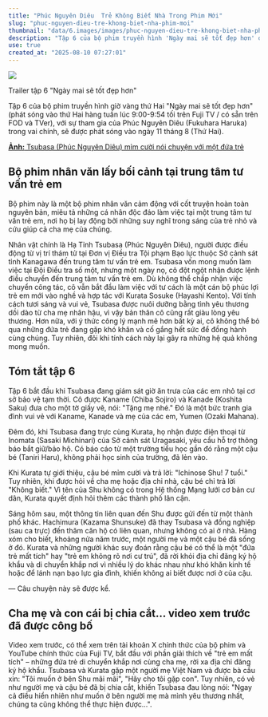 ```yaml
---
title: "Phúc Nguyên Diêu  Trẻ Không Biết Nhà Trong Phim Mới"
slug: "phuc-nguyen-dieu-tre-khong-biet-nha-phim-moi"
thumbnail: "data/6.images/images/phuc-nguyen-dieu-tre-khong-biet-nha-phim-moi.webp"
description: "Tập 6 của bộ phim truyền hình 'Ngày mai sẽ tốt đẹp hơn' do Fukuhara Haruka đóng chính, tập trung vào câu chuyện về một cậu bé không biết cha mẹ hay địa chỉ nhà mình, đặt ra vấn đề về 'trẻ em mất tích' và sự chia ly gia đình."
use: true
created_at: "2025-08-10 07:27:01"
---
```


![](/images/20250810-01284449-the_tv-000-1-view.webp)

Trailer tập 6 "Ngày mai sẽ tốt đẹp hơn"

Tập 6 của bộ phim truyền hình giờ vàng thứ Hai "Ngày mai sẽ tốt đẹp hơn" (phát sóng vào thứ Hai hàng tuần lúc 9:00-9:54 tối trên Fuji TV / có sẵn trên FOD và TVer), với sự tham gia của Phúc Nguyên Diêu (Fukuhara Haruka) trong vai chính, sẽ được phát sóng vào ngày 11 tháng 8 (Thứ Hai).

[**Ảnh:** Tsubasa (Phúc Nguyên Diêu) mỉm cười nói chuyện với một đứa trẻ](https://thetv.jp/news/detail/1284449/15085043/)

## Bộ phim nhân văn lấy bối cảnh tại trung tâm tư vấn trẻ em

Bộ phim này là một bộ phim nhân văn cảm động với cốt truyện hoàn toàn nguyên bản, miêu tả những cá nhân độc đáo làm việc tại một trung tâm tư vấn trẻ em, nơi họ bị lay động bởi những suy nghĩ trong sáng của trẻ nhỏ và cứu giúp cả cha mẹ của chúng.

Nhân vật chính là Hạ Tỉnh Tsubasa (Phúc Nguyên Diêu), người được điều động từ vị trí thám tử tại Đơn vị Điều tra Tội phạm Bạo lực thuộc Sở cảnh sát tỉnh Kanagawa đến trung tâm tư vấn trẻ em. Tsubasa vốn mong muốn làm việc tại Đội Điều tra số một, nhưng một ngày nọ, cô đột ngột nhận được lệnh điều chuyển đến trung tâm tư vấn trẻ em. Dù không thể chấp nhận việc chuyển công tác, cô vẫn bắt đầu làm việc với tư cách là một cán bộ phúc lợi trẻ em mới vào nghề và hợp tác với Kurata Sosuke (Hayashi Kento). Với tính cách tươi sáng và vui vẻ, Tsubasa được nuôi dưỡng bằng tình yêu thương dồi dào từ cha mẹ nhân hậu, vì vậy bản thân cô cũng rất giàu lòng yêu thương. Hơn nữa, với ý thức công lý mạnh mẽ hơn bất kỳ ai, cô không thể bỏ qua những đứa trẻ đang gặp khó khăn và cố gắng hết sức để đồng hành cùng chúng. Tuy nhiên, đôi khi tính cách này lại gây ra những hệ quả không mong muốn.

## Tóm tắt tập 6

Tập 6 bắt đầu khi Tsubasa đang giám sát giờ ăn trưa của các em nhỏ tại cơ sở bảo vệ tạm thời. Cô được Kaname (Chiba Sojiro) và Kanade (Koshita Saku) đưa cho một tờ giấy vẽ, nói: "Tặng mẹ nhé." Đó là một bức tranh gia đình vui vẻ với Kaname, Kanade và mẹ của các em, Yumen (Ozaki Mahana).

Đêm đó, khi Tsubasa đang trực cùng Kurata, họ nhận được điện thoại từ Inomata (Sasaki Michinari) của Sở cảnh sát Uragasaki, yêu cầu hỗ trợ thông báo bắt giữ/bảo hộ. Có báo cáo từ một trường tiểu học gần đó rằng một cậu bé (Taniri Haru), không phải học sinh của trường, đã lẻn vào.

Khi Kurata tự giới thiệu, cậu bé mỉm cười và trả lời: "Ichinose Shu! 7 tuổi." Tuy nhiên, khi được hỏi về cha mẹ hoặc địa chỉ nhà, cậu bé chỉ trả lời "Không biết." Vì tên của Shu không có trong Hệ thống Mạng lưới cơ bản cư dân, Kurata quyết định hỏi thêm các thành phố lân cận.

Sáng hôm sau, một thông tin liên quan đến Shu được gửi đến từ một thành phố khác. Hachimura (Kazama Shunsuke) đã thay Tsubasa và đồng nghiệp (sau ca trực) đến thăm căn hộ có liên quan, nhưng không có ai ở nhà. Hàng xóm cho biết, khoảng nửa năm trước, một người mẹ và một cậu bé đã sống ở đó. Kurata và những người khác suy đoán rằng cậu bé có thể là một "đứa trẻ mất tích" hay "trẻ em không rõ nơi cư trú", đã rời khỏi địa chỉ đăng ký hộ khẩu và di chuyển khắp nơi vì nhiều lý do khác nhau như khó khăn kinh tế hoặc để lánh nạn bạo lực gia đình, khiến không ai biết được nơi ở của cậu.

— Câu chuyện này sẽ được kể.

## Cha mẹ và con cái bị chia cắt… video xem trước đã được công bố

Video xem trước, có thể xem trên tài khoản X chính thức của bộ phim và YouTube chính thức của Fuji TV, bắt đầu với phần giải thích về "trẻ em mất tích" – những đứa trẻ di chuyển khắp nơi cùng cha mẹ, rời xa địa chỉ đăng ký hộ khẩu. Tsubasa và Kurata gặp một người mẹ Việt Nam và được bà cầu xin: "Tôi muốn ở bên Shu mãi mãi", "Hãy cho tôi gặp con". Tuy nhiên, có vẻ như người mẹ và cậu bé đã bị chia cắt, khiến Tsubasa đau lòng nói: "Ngay cả điều hiển nhiên như muốn ở bên người mẹ mà mình yêu thương nhất, chúng ta cũng không thể thực hiện được…".